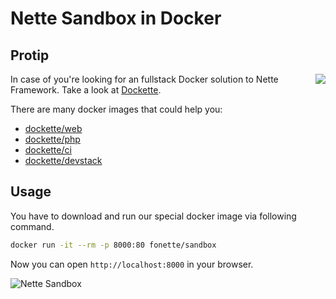 # Nette Sandbox in Docker

## Protip

<img align="right" src="https://github.com/dockette.png">

In case of you're looking for an fullstack Docker solution to Nette Framework. Take a look at [Dockette](https://github.com/dockette/).

There are many docker images that could help you:

- [dockette/web](https://github.com/dockette/web)
- [dockette/php](https://github.com/dockette/php)
- [dockette/ci](https://github.com/dockette/ci)
- [dockette/devstack](https://github.com/dockette/devstack)


## Usage

You have to download and run our special docker image via following command.

```bash
docker run -it --rm -p 8000:80 fonette/sandbox
```

Now you can open `http://localhost:8000` in your browser.


![](https://raw.githubusercontent.com/FriendsOfNette/docker-sandbox/master/sandbox.png "Nette Sandbox")
